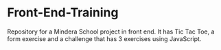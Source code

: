 # Front-End-Training
Repository for a Mindera School project in front end. It has Tic Tac Toe, a form exercise and a challenge that has 3 exercises using JavaScript.
